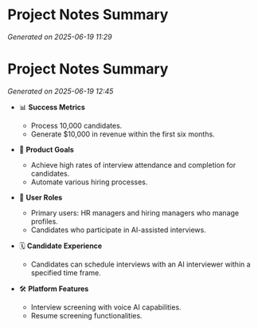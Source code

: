 # Project Notes Summary

*Generated on 2025-06-19 11:29*

# Project Notes Summary

*Generated on 2025-06-19 12:45*

- 📊 **Success Metrics**
  - Process 10,000 candidates.
  - Generate $10,000 in revenue within the first six months.

- 🎯 **Product Goals**
  - Achieve high rates of interview attendance and completion for candidates.
  - Automate various hiring processes.

- 👥 **User Roles**
  - Primary users: HR managers and hiring managers who manage profiles.
  - Candidates who participate in AI-assisted interviews.

- 🗓️ **Candidate Experience**
  - Candidates can schedule interviews with an AI interviewer within a specified time frame.

- 🛠️ **Platform Features**
  - Interview screening with voice AI capabilities.
  - Resume screening functionalities.